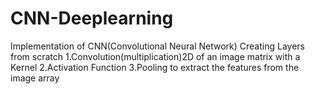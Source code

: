 # CNN-Deeplearning
Implementation of CNN(Convolutional Neural Network)
Creating Layers from scratch
1.Convolution(multiplication)2D of an image matrix with a Kernel
2.Activation Function
3.Pooling to extract the features from the image array
